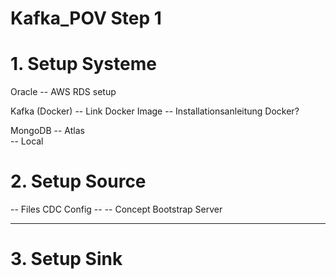 # Kafka_POV Step 1

# 1. Setup Systeme

Oracle
-- AWS RDS setup


Kafka (Docker) 
-- Link Docker Image
-- Installationsanleitung Docker?

MongoDB
-- Atlas <br /> 
-- Local <br /> 


# 2. Setup Source

-- Files CDC Config
-- -- Concept Bootstrap Server
-- -- 

# 3. Setup Sink

